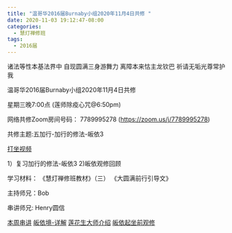 ```yaml
---
title: "温哥华2016届Burnaby小组2020年11月4日共修 "
date: 2020-11-03 19:12:47-08:00
categories:
  - 慧灯禅修班
tags:
  - 2016届
---
```

诸法等性本基法界中 自现圆满三身游舞力 离障本来怙主龙钦巴 祈请无垢光尊常护我

温哥华2016届Burnaby小组2020年11月4日共修 

星期三晚7:00点 (莲师除疫心咒@6:50pm)

网络共修Zoom房间号码： 7789995278 (<https://zoom.us/j/7789995278>)

共修主题:五加行-加行的修法-皈依3
 
[打坐视频](/f/up/皈依.mp4)

1）复习加行的修法-皈依3 
2)皈依观修回顾 


学习材料：
《慧灯禅修班教材》（三）
《大圆满前行引导文》



主持师兄：Bob

串讲师兄: Henry圆信

[本周串讲](/f/up/皈依观修回顾_henry圆信.pptx)
[皈依境-详解](/f/up/1604456603767897.mp4)
[莲花生大师介绍](/f/up/莲花生大师介绍.mp4)
[皈依起坐前观修](/f/up/皈依起坐前观修.mp4)



